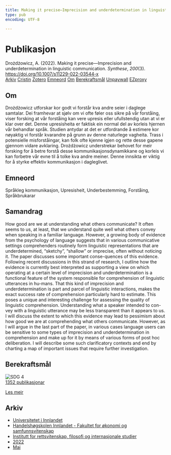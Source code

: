 ```yaml
---
title: Making it precise—Imprecision and underdetermination in linguistic communication
type: pub
encoding: UTF-8

---
```

<h1>Publikasjon</h1>
<article id="csl-bib-container-RGEH34NW" class="csl-bib-container">
  <div class="csl-bib-body"> <div class="csl-entry">Drożdżowicz, A. (2022). Making it precise—Imprecision and underdetermination in linguistic communication. <i>Synthese</i>, <i>200</i>(3). <a href="https://doi.org/10.1007/s11229-022-03544-x">https://doi.org/10.1007/s11229-022-03544-x</a></div> </div>
  <div class="csl-bib-buttons">
    <a href="#taxonomy-article-RGEH34NW" alt="archive" class="csl-bib-button">Arkiv</a>
    <a href="https://app.cristin.no/results/show.jsf?id=2026320" alt="Cristin" class="csl-bib-button">Cristin</a>
    <a href="http://zotero.org/groups/5881554/items/RGEH34NW" alt="Zotero" class="csl-bib-button">Zotero</a>
    <a href="#keywords-article-RGEH34NW" alt="keywords" class="csl-bib-button">Emneord</a>
    <a href="#about-article-RGEH34NW" alt="about_pub" class="csl-bib-button">Om</a>
    <a href="#sdg-article-RGEH34NW" alt="sdg" class="csl-bib-button">Berekraftsmål</a>
    <a href="https://link.springer.com/content/pdf/10.1007/s11229-022-03544-x.pdf" alt="Unpaywall" class="csl-bib-button">Unpaywall</a>
    <a href="https://link.springer.com/content/pdf/10.1007/s11229-022-03544-x.pdf" alt="EZproxy" class="csl-bib-button">EZproxy</a>
  </div>
  <div id="csl-bib-meta-container-RGEH34NW"></div>
</article>
<div id="csl-bib-meta-RGEH34NW" class="csl-bib-meta">
  <article id="about-article-RGEH34NW" class="about_pub-article">
    <h1>Om</h1>
    Drożdżowicz utforskar kor godt vi forstår kva andre seier i daglege samtalar. Dei framhevar at sjølv om vi ofte føler oss sikre på vår forståing, viser forsking at vår forståing kan vere upresis eller ufullstendig utan at vi er klar over det. Denne upresisheita er faktisk ein normal del av korleis hjernen vår behandlar språk. Studien antydar at det er utfordrande å estimere kor nøyaktig vi forstår kvarandre på grunn av denne naturlege vagheita. Trass i potensielle misforståingar, kan folk ofte kjenne igjen og rette desse gapene gjennom vidare avklaring. Drożdżowicz understrekar behovet for meir forsking for å betre forstå desse kommunikasjonsdynamikkane og korleis vi kan forbetre vår evne til å tolke kva andre meiner. Denne innsikta er viktig for å styrke effektiv kommunikasjon i dagleglivet.
  </article>
  <article id="keywords-article-RGEH34NW" class="keywords-article">
    <h1>Emneord</h1>
    Språkleg kommunikasjon, Upresisheit, Underbestemming, Forståing, Språkbrukarar
  </article>
  <article id="abstract-article-RGEH34NW" class="abstract-article">
    <h1>Samandrag</h1>
    How  good  are  we  at  understanding  what  others  communicate?  It  often  seems  to  us,  at  least,  that  we  understand  quite  well  what  others  convey  when  speaking  in  a  familiar  language.  However,  a  growing  body  of  evidence  from  the  psychology  of  language suggests that in various communicative settings comprehenders routinely form  linguistic  representations  that  are  underdetermined,  “sketchy”,  “shallow”  or  imprecise,  often  without  noticing  it.  The  paper  discusses  some  important  conse-quences  of  this  evidence.  Following  recent  discussions  in  this  strand  of  research,  I  outline how the evidence is currently best interpreted as supporting a view on which operating  at  a  certain  level  of  imprecision  and  underdetermination  is  a  functional feature of the system responsible for comprehension of linguistic utterances in hu-mans.  That  this  kind  of  imprecision  and  underdetermination  is  part  and  parcel  of  linguistic  interactions,  makes  the  exact  success  rate  of  comprehension  particularly  hard  to  estimate.  This  poses  a  unique  and  interesting  challenge  for  assessing  the  quality of linguistic comprehension. Understanding what a speaker intended to con-vey  with  a  linguistic  utterance  may  be  less  transparent  than  it  appears  to  us.  I  will  discuss  the  extent  to  which  this  evidence  may  lead  to  pessimism  about  how  good  we  are  at  comprehending  what  others  communicate.  However,  as  I  will  argue  in  the last part of the paper, in various cases language users can be sensitive to some types  of  imprecision  and  underdetermination  in  comprehension  and  make  up  for  it  by  means  of  various  forms  of  post  hoc  deliberation.  I  will  describe  some  such  clarificatory  contexts  and  end  by  charting  a  map  of  important  issues  that  require  further  investigation.
  </article>
  <article id="sdg-article-RGEH34NW" class="sdg-article">
    <h1>Berekraftsmål</h1>
    <div class="sdg-container"><div id="sdg4" class="sdg">
        <img src="{{< params subfolder >}}images/sdg/sdg04_nn.png" class="image" alt="SDG 4">
        <div class="sdg-overlay">
          <a href="{{< params subfolder >}}nn/archive/?sdg=4#archive" class="sdg-publication-count"><span>1352</span> publikasjonar</a>
          <p><a href="https://fn.no/om-fn/fns-baerekraftsmaal/god-utdanning?lang=nno-NO" class="sdg-read-more">Les meir</a></p>
        </div>
      </div></div>
  </article>
  <article id="taxonomy-article-RGEH34NW" class="taxonomy-article">
    <h1>Arkiv</h1>
    <ul>
      <li><a href="{{< params subfolder >}}nn/archive/?key=3DCRN523">Universitetet i Innlandet</a></li>
      <li><a href="{{< params subfolder >}}nn/archive/?key=DU8Q9LN9">Handelshøgskolen Innlandet - Fakultet for økonomi og samfunnsvitenskap</a></li>
      <li><a href="{{< params subfolder >}}nn/archive/?key=ITYAG68H">Institutt for rettsvitenskap, filosofi og internasjonale studier</a></li>
      <li><a href="{{< params subfolder >}}nn/archive/?key=B7XWRJNE">2022</a></li>
      <li><a href="{{< params subfolder >}}nn/archive/?key=BYAJL8WL">Mai</a></li>
    </ul>
  </article>
</div>
